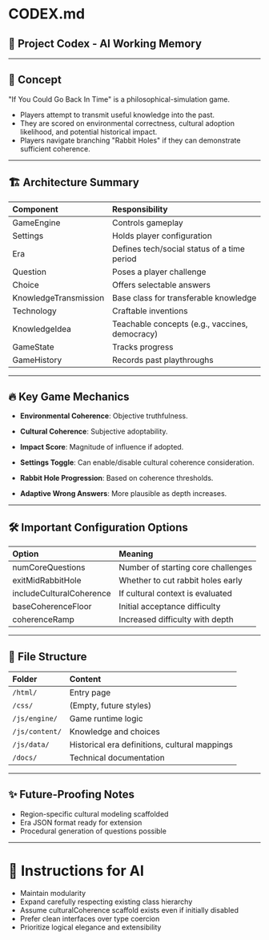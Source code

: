 # CODEX.md

## 📜 Project Codex - AI Working Memory

---

## 🧠 Concept

"If You Could Go Back In Time" is a philosophical-simulation game.

- Players attempt to transmit useful knowledge into the past.
- They are scored on environmental correctness, cultural adoption likelihood, and potential historical impact.
- Players navigate branching "Rabbit Holes" if they can demonstrate sufficient coherence.

---

## 🏗️ Architecture Summary

| Component | Responsibility |
|:---|:---|
| GameEngine | Controls gameplay |
| Settings | Holds player configuration |
| Era | Defines tech/social status of a time period |
| Question | Poses a player challenge |
| Choice | Offers selectable answers |
| KnowledgeTransmission | Base class for transferable knowledge |
| Technology | Craftable inventions |
| KnowledgeIdea | Teachable concepts (e.g., vaccines, democracy) |
| GameState | Tracks progress |
| GameHistory | Records past playthroughs |

---

## 🔥 Key Game Mechanics

- **Environmental Coherence**: Objective truthfulness.
- **Cultural Coherence**: Subjective adoptability.
- **Impact Score**: Magnitude of influence if adopted.

- **Settings Toggle**: Can enable/disable cultural coherence consideration.
- **Rabbit Hole Progression**: Based on coherence thresholds.
- **Adaptive Wrong Answers**: More plausible as depth increases.

---

## 🛠 Important Configuration Options

| Option | Meaning |
|:---|:---|
| numCoreQuestions | Number of starting core challenges |
| exitMidRabbitHole | Whether to cut rabbit holes early |
| includeCulturalCoherence | If cultural context is evaluated |
| baseCoherenceFloor | Initial acceptance difficulty |
| coherenceRamp | Increased difficulty with depth |

---

## 🚀 File Structure

| Folder | Content |
|:---|:---|
| `/html/` | Entry page |
| `/css/` | (Empty, future styles) |
| `/js/engine/` | Game runtime logic |
| `/js/content/` | Knowledge and choices |
| `/js/data/` | Historical era definitions, cultural mappings |
| `/docs/` | Technical documentation |

---

## ✨ Future-Proofing Notes

- Region-specific cultural modeling scaffolded
- Era JSON format ready for extension
- Procedural generation of questions possible

---

# 📣 Instructions for AI

- Maintain modularity
- Expand carefully respecting existing class hierarchy
- Assume culturalCoherence scaffold exists even if initially disabled
- Prefer clean interfaces over type coercion
- Prioritize logical elegance and extensibility

